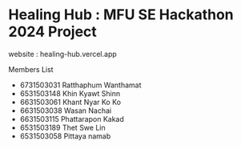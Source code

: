# Healing Hub : MFU SE Hackathon 2024 Project

website : healing-hub.vercel.app

Members List
- 6731503031 Ratthaphum Wanthamat
- 6531503148 Khin Kyawt Shinn
- 6631503061 Khant Nyar Ko Ko
- 6631503038 Wasan Nachai
- 6631503115 Phattarapon Kakad
- 6531503189 Thet Swe Lin 
- 6531503058 Pittaya namab
